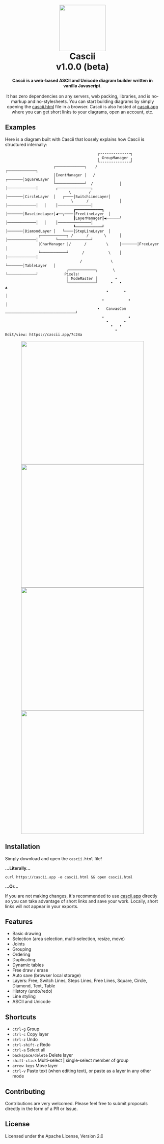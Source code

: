<h1 align="center">
<br>
<img src="https://i.postimg.cc/FzK68HLQ/cascii-logo.png" width="150">
<br>
Cascii
<br>
v1.0.0 (beta)
<br>
</h1>
<p align="center">
<b>Cascii is a web-based ASCII and Unicode diagram builder written in vanilla Javascript.</b>
<br><br>
It has zero dependencies on any servers, web packing, libraries, and is no-markup and no-stylesheets. You can start building diagrams by simply opening the <a href="https://github.com/casparwylie/cascii-core/blob/main/cascii.html">cascii.html</a> file in a browser. Cascii is also hosted at <a href="https://cascii.app">cascii.app</a> where you can get short links to your diagrams, open an account, etc. 

## Examples
Here is a diagram built with Cascii that loosely explains how Cascii is structured internally:
</p>

```
                                          ┌╶╶╶╶╶╶╶╶╶╶╶╶╶╶┐                                          
                                          ╷ GroupManager ╷                                          
                                          └╶╶╶╶╶╶╶╶╶╶╶╶╶╶┘                                          
                      ┌─────────────┐    /                  ┌─────────────┐                         
                      │EventManager │   /           ┌───────│SquareLayer  │                         
                      └─────────────┘  /            │       │─────────────│        ┌───────────────┐
                             \        /             │───────│CircleLayer  │   ┌────│SwitchLineLayer│
                              \      /              │       │─────────────│   │    │───────────────│
                               ┏━━━━━━━━━━━━┓       │───────│BaseLineLayer│◀──┐────│FreeLineLayer  │
                               ┃LayerManager┃◀──────┘       │─────────────│   │    │───────────────│
                               ┗━━━━━━━━━━━━┛       │───────│DiamondLayer │   └────│StepLineLayer  │
               ┌────────────┐ /      /       \      │       │─────────────│        └───────────────┘
               │CharManager │/      /         \     │───────│FreeLayer    │                         
               └────────────┘      /           \    │       │─────────────│                         
                                  /             \   └───────│TableLayer   │                         
                            ┌────────────┐       \          └─────────────┘            Pixels!      
                            │ ModeMaster │        •                                                 
                            └────────────┘      •   •                                     ▲         
                                              •       •                                   │         
                                            •           •                                 │         
                                          •   CanvasCom   ────────────────────────────────┘         
                                            •           •                                           
                                              •       •                                             
                                                •   •                                               
                                                  •      
Edit/view: https://cascii.app/7c24a  
```


<p align="center">
<img src="https://s3.gifyu.com/images/bbjaw.gif" width=400>
<img src="https://s3.gifyu.com/images/bbjV1.gif" width=400>
<img src="https://s3.gifyu.com/images/bbjfv.gif" width=400>
<img src="https://s3.gifyu.com/images/bbjf7.gif" width=400>
</p>

## Installation
Simply download and open the `cascii.html` file!

<b>...Literally...</b>

`curl https://cascii.app -o cascii.html && open cascii.html`
 
<b>...Or...</b>

If you are not making changes, it's recommended to use <a href="https://casci.app">cascii.app</a>
directly so you can take advantage of short links and save your work. Locally, short links will not appear in your exports.
## Features

- Basic drawing
- Selection (area selection, multi-selection, resize, move)
- Joints
- Grouping
- Ordering
- Duplicating
- Dynamic tables
- Free draw / erase
- Auto save (browser local storage)
- Layers: Free, Switch Lines, Steps Lines, Free Lines, Square, Circle, Diamond, Text, Table
- History (undo/redo)
- Line styling
- ASCII and Unicode

## Shortcuts

- `ctrl-g`             Group
- `ctrl-c`             Copy layer
- `ctrl-z`             Undo
- `ctrl-shift-z`       Redo
- `ctrl-a`             Select all
- `backspace/delete`   Delete layer
- `shift-click`        Multi-select | single-select member of group
- `arrow keys`         Move layer
- `ctrl-v`             Paste text (when editing text), or paste as a layer in any other mode



## Contributing
Contributions are very welcomed. Please feel free to submit proposals directly in the form of a PR or Issue. 
## License
Licensed under the Apache License, Version 2.0
